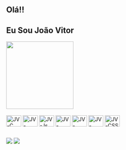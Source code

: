 ## Olá!! 
## Eu Sou João Vitor

<div>
  <a href:"https://github.com/joaoviitorsx">
  <img height="180em" src="https://github-readme-stats.vercel.app/api?username=joaoviitorsx&show_icons=true&theme=radical">
</div>
  
<div style="display: inline_block"><br>
    <img align="center" alt="JV-C" height="30" width="40" src="https://cdn.jsdelivr.net/gh/devicons/devicon@latest/icons/c/c-original.svg" />
    <img align="center" alt="JV-JAVA" height="30" width="40" src="https://cdn.jsdelivr.net/gh/devicons/devicon@latest/icons/java/java-original.svg"/>
    <img align="center" alt="JV-Js" height="30" width="40" src="https://cdn.jsdelivr.net/gh/devicons/devicon/icons/javascript/javascript-original.svg">
    <img align="center" alt="JV-MYSQL" height="30" width="40" src="https://cdn.jsdelivr.net/gh/devicons/devicon@latest/icons/mysql/mysql-original-wordmark.svg"/>
    <img align="center" alt="JV-MONGODB" height="30" width="40" src="https://cdn.jsdelivr.net/gh/devicons/devicon@latest/icons/mongodb/mongodb-original-wordmark.svg"/>
    <img align="center" alt="JV-HTML" height="30" width="40" src="https://cdn.jsdelivr.net/gh/devicons/devicon/icons/html5/html5-original.svg">
    <img align="center" alt="JV-CSS" height="30" width="40" src="https://cdn.jsdelivr.net/gh/devicons/devicon/icons/css3/css3-original.svg">

    
          
          
          
    
</div>

##

<div>
  <a href="https://www.instagram.com/joaoviitorsx/" target="_blank"><img src="https://img.shields.io/badge/Instagram-E4405F?style=for-the-badge&logo=instagram&logoColor=white" target="_blank"></a>
  <a href="https://www.linkedin.com/in/joaoviitorsx/" target="_blank"><img src="https://img.shields.io/badge/LinkedIn-0077B5?style=for-the-badge&logo=linkedin&logoColor=white"></a>
</div>
  
